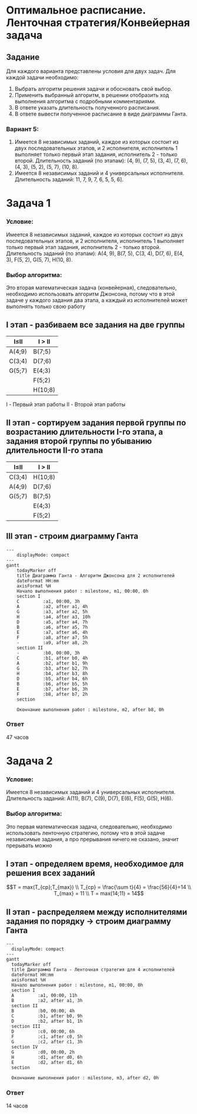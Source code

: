 
# Оптимальное расписание. Ленточная стратегия/Конвейерная задача  
## Задание  
Для каждого варианта представлены условия для двух задач. Для каждой задачи необходимо:   
1. Выбрать алгоритм решения задачи и обосновать свой выбор.  
2. Применить выбранный алгоритм, в решении отобразить ход выполнения алгоритма с подробными комментариями.  
3. В ответе указать длительность полученного расписания.  
4. В ответе вывести полученное расписание в виде диаграммы Ганта.  
  
### Вариант 5:  
1. Имеется 8 независимых заданий, каждое из которых состоит из двух последовательных этапов, и 2 исполнителя, исполнитель 1 выполняет только первый этап задания, исполнитель 2 - только второй. Длительность заданий (по этапам): (4, 9), (7, 5), (3, 4), (7, 6), (4, 3), (5, 2), (5, 7), (10, 8).  
2. Имеется 8 независимых заданий и 4 универсальных исполнителя. Длительность заданий: 11, 7, 9, 7, 6, 5, 5, 6].

# Задача 1

### Условие: 
Имеется 8 независимых заданий, каждое из которых состоит из двух последовательных этапов, и 2 исполнителя, исполнитель 1 выполняет только первый этап задания, исполнитель 2 - только второй. Длительность заданий (по этапам): A(4, 9), B(7, 5), C(3, 4), D(7, 6), E(4, 3), F(5, 2), G(5, 7), H(10, 8).  

### Выбор алгоритма:
Это вторая математическая задача (конвейерная), следовательно, необходимо использовать алгоритм Джонсона, потому что в этой задаче у каждого задания два этапа, а каждый из исполнителей может выполнять только свою работу

## I этап - разбиваем все задания на две группы

| I$\leq$II | I $>$ II |
|-----------|----------|
|  A(4;9)   |  B(7;5)  |
|  C(3;4)   |  D(7;6)  |
|  G(5;7)   |  E(4;3)  |
|           |  F(5;2)  |
|           |  H(10;8) |

I - Первый этап работы
II - Второй этап работы

## II этап - сортируем задания первой группы по возрастанию длительности I-го этапа, а задания второй группы по убыванию длительности II-го этапа

| I$\leq$II | I $>$ II |
|-----------|----------|
|  C(3;4)   |  H(10;8) |
|  A(4;9)   |  D(7;6)  |
|  G(5;7)   |  B(7;5)  |
|           |  E(4;3)  |
|           |  F(5;2)  |

## III этап - строим диаграмму Ганта

```mermaid
---
    displayMode: compact
---
gantt
    todayMarker off
    title Диаграмма Ганта - Алгоритм Джонсона для 2 исполнителей
    dateFormat HH:mm 
    axisFormat %H
    Начало выполнения работ : milestone, m1, 00:00, 0h
    section I
    C         :a1, 00:00, 3h
    A         :a2, after a1, 4h
    G         :a3, after a2, 5h
    H         :a4, after a3, 10h
    D         :a5, after a4, 7h
    B         :a6, after a5, 7h
    E         :a7, after a6, 4h
    F         :a8, after a7, 5h
    -         :a9, after a8, 2h
    section II
    -         :b0, 00:00, 3h
    C         :b1, after b0, 4h
    A         :b2, after b1, 9h
    G         :b3, after b2, 7h
    H         :b4, after b3, 8h
    D         :b5, after b4, 6h
    B         :b6, after b5, 5h
    E         :b7, after b6, 3h
    F         :b8, after b7, 2h
    section
    
    Окончание выполнения работ : milestone, m2, after b8, 0h
```
### Ответ 
47 часов
# Задача 2 
  
### Условие:   
Имеется 8 независимых заданий и 4 универсальных исполнителя. Длительность заданий: A(11), B(7), C(9), D(7), E(6), F(5), G(5), H(6).    
  
### Выбор алгоритма:  
Это первая математическая задача, следовательно, необходимо использовать ленточную стратегию, потому что в этой задаче независимые задания, а про прерывания ничего не сказано, значит прерывать можно  
  
## I этап - определяем время, необходимое для решения всех заданий 

$$T = max(T_{ср};T_{max}) \\
T_{ср} = \frac{\sum t}{4} = \frac{56}{4}=14 \\
T_{max} = 11 \\
T = max(14;11) = 14$$
  
## II этап - распределяем между исполнителями задания по порядку $\rightarrow$ строим диаграмму Ганта  
  
  ```mermaid
---
    displayMode: compact
---
gantt
    todayMarker off
    title Диаграмма Ганта - Ленточная стратегия для 4 исполнителей
    dateFormat HH:mm  
    axisFormat %H
    Начало выполнения работ : milestone, m1, 00:00, 0h
    section I
    A         :a1, 00:00, 11h
    B         :a2, after a1, 3h
    section II
    B         :b0, 00:00, 4h
    C         :b1, after b0, 9h
    D         :b2, after b1, 1h
    section III
    D         :c0, 00:00, 6h
    F         :c1, after c0, 5h
    G         :c2, after c1, 3h
    section IV
    G         :d0, 00:00, 2h
    H         :d1, after d0, 6h
    E         :d2, after d1, 6h
    section
    
    Окончание выполнения работ : milestone, m3, after d2, 0h
```

### Ответ
14 часов